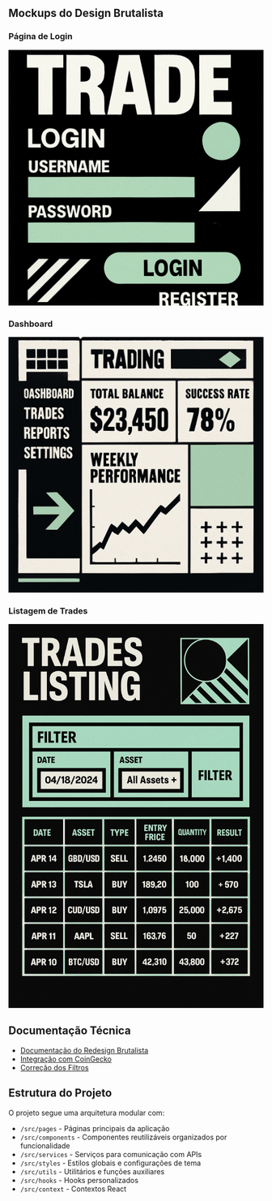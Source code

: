 ## Mockups do Design Brutalista

### Página de Login
![Página de Login](./mockup_login_page.png)

### Dashboard
![Dashboard](./mockup_dashboard.png)

### Listagem de Trades
![Listagem de Trades](./mockup_trades_page.png)

## Documentação Técnica

- [Documentação do Redesign Brutalista](./documentacao_tecnica_redesign.md)
- [Integração com CoinGecko](./integracao_coingecko.md)
- [Correção dos Filtros](./correcao_filtros.md)

## Estrutura do Projeto

O projeto segue uma arquitetura modular com:

- `/src/pages` - Páginas principais da aplicação
- `/src/components` - Componentes reutilizáveis organizados por funcionalidade
- `/src/services` - Serviços para comunicação com APIs
- `/src/styles` - Estilos globais e configurações de tema
- `/src/utils` - Utilitários e funções auxiliares
- `/src/hooks` - Hooks personalizados
- `/src/context` - Contextos React
